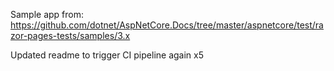Sample app from: https://github.com/dotnet/AspNetCore.Docs/tree/master/aspnetcore/test/razor-pages-tests/samples/3.x

Updated readme to trigger CI pipeline again x5